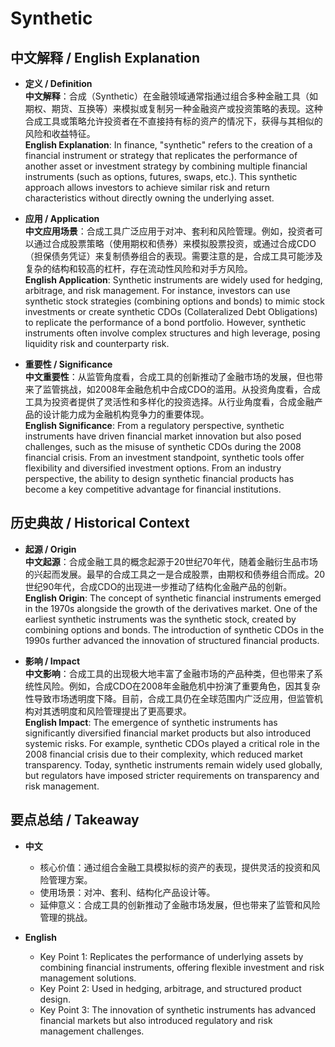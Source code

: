# Synthetic

## 中文解释 / English Explanation

* **定义 / Definition**  
  **中文解释**：合成（Synthetic）在金融领域通常指通过组合多种金融工具（如期权、期货、互换等）来模拟或复制另一种金融资产或投资策略的表现。这种合成工具或策略允许投资者在不直接持有标的资产的情况下，获得与其相似的风险和收益特征。  
  **English Explanation**: In finance, "synthetic" refers to the creation of a financial instrument or strategy that replicates the performance of another asset or investment strategy by combining multiple financial instruments (such as options, futures, swaps, etc.). This synthetic approach allows investors to achieve similar risk and return characteristics without directly owning the underlying asset.

* **应用 / Application**  
  **中文应用场景**：合成工具广泛应用于对冲、套利和风险管理。例如，投资者可以通过合成股票策略（使用期权和债券）来模拟股票投资，或通过合成CDO（担保债务凭证）来复制债券组合的表现。需要注意的是，合成工具可能涉及复杂的结构和较高的杠杆，存在流动性风险和对手方风险。  
  **English Application**: Synthetic instruments are widely used for hedging, arbitrage, and risk management. For instance, investors can use synthetic stock strategies (combining options and bonds) to mimic stock investments or create synthetic CDOs (Collateralized Debt Obligations) to replicate the performance of a bond portfolio. However, synthetic instruments often involve complex structures and high leverage, posing liquidity risk and counterparty risk.

* **重要性 / Significance**  
  **中文重要性**：从监管角度看，合成工具的创新推动了金融市场的发展，但也带来了监管挑战，如2008年金融危机中合成CDO的滥用。从投资角度看，合成工具为投资者提供了灵活性和多样化的投资选择。从行业角度看，合成金融产品的设计能力成为金融机构竞争力的重要体现。  
  **English Significance**: From a regulatory perspective, synthetic instruments have driven financial market innovation but also posed challenges, such as the misuse of synthetic CDOs during the 2008 financial crisis. From an investment standpoint, synthetic tools offer flexibility and diversified investment options. From an industry perspective, the ability to design synthetic financial products has become a key competitive advantage for financial institutions.

## 历史典故 / Historical Context

* **起源 / Origin**  
  **中文起源**：合成金融工具的概念起源于20世纪70年代，随着金融衍生品市场的兴起而发展。最早的合成工具之一是合成股票，由期权和债券组合而成。20世纪90年代，合成CDO的出现进一步推动了结构化金融产品的创新。  
  **English Origin**: The concept of synthetic financial instruments emerged in the 1970s alongside the growth of the derivatives market. One of the earliest synthetic instruments was the synthetic stock, created by combining options and bonds. The introduction of synthetic CDOs in the 1990s further advanced the innovation of structured financial products.

* **影响 / Impact**  
  **中文影响**：合成工具的出现极大地丰富了金融市场的产品种类，但也带来了系统性风险。例如，合成CDO在2008年金融危机中扮演了重要角色，因其复杂性导致市场透明度下降。目前，合成工具仍在全球范围内广泛应用，但监管机构对其透明度和风险管理提出了更高要求。  
  **English Impact**: The emergence of synthetic instruments has significantly diversified financial market products but also introduced systemic risks. For example, synthetic CDOs played a critical role in the 2008 financial crisis due to their complexity, which reduced market transparency. Today, synthetic instruments remain widely used globally, but regulators have imposed stricter requirements on transparency and risk management.

## 要点总结 / Takeaway

* **中文**  
  - 核心价值：通过组合金融工具模拟标的资产的表现，提供灵活的投资和风险管理方案。  
  - 使用场景：对冲、套利、结构化产品设计等。  
  - 延伸意义：合成工具的创新推动了金融市场发展，但也带来了监管和风险管理的挑战。

* **English**  
  - Key Point 1: Replicates the performance of underlying assets by combining financial instruments, offering flexible investment and risk management solutions.  
  - Key Point 2: Used in hedging, arbitrage, and structured product design.  
  - Key Point 3: The innovation of synthetic instruments has advanced financial markets but also introduced regulatory and risk management challenges.